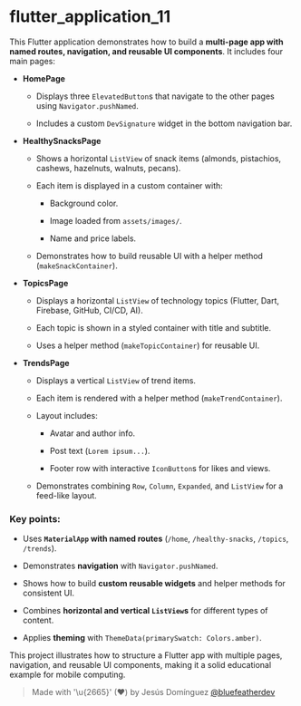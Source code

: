 # flutter_application_11

This Flutter application demonstrates how to build a **multi-page app with named routes, navigation, and reusable UI components**. It includes four main pages:

- **HomePage**
  - Displays three `ElevatedButton`s that navigate to the other pages using `Navigator.pushNamed`.
  
  - Includes a custom `DevSignature` widget in the bottom navigation bar.

- **HealthySnacksPage**
  - Shows a horizontal `ListView` of snack items (almonds, pistachios, cashews, hazelnuts, walnuts, pecans).
  
  - Each item is displayed in a custom container with:
    - Background color.
    
    - Image loaded from `assets/images/`.
    - Name and price labels.
  - Demonstrates how to build reusable UI with a helper method (`makeSnackContainer`).

- **TopicsPage**
  - Displays a horizontal `ListView` of technology topics (Flutter, Dart, Firebase, GitHub, CI/CD, AI).
  
  - Each topic is shown in a styled container with title and subtitle.
  - Uses a helper method (`makeTopicContainer`) for reusable UI.

- **TrendsPage**
  - Displays a vertical `ListView` of trend items.
  
  - Each item is rendered with a helper method (`makeTrendContainer`).
  - Layout includes:
    - Avatar and author info.
    
    - Post text (`Lorem ipsum...`).
    - Footer row with interactive `IconButton`s for likes and views.
  - Demonstrates combining `Row`, `Column`, `Expanded`, and `ListView` for a feed-like layout.

### Key points:

- Uses **`MaterialApp` with named routes** (`/home`, `/healthy-snacks`, `/topics`, `/trends`).

- Demonstrates **navigation** with `Navigator.pushNamed`.
- Shows how to build **custom reusable widgets** and helper methods for consistent UI.
- Combines **horizontal and vertical `ListView`s** for different types of content.
- Applies **theming** with `ThemeData(primarySwatch: Colors.amber)`.

This project illustrates how to structure a Flutter app with multiple pages, navigation, and reusable UI components, making it a solid educational example for mobile computing.

> Made with '\u{2665}' (♥) by Jesús Domínguez [@bluefeatherdev](https://github.com/bluefeatherdev)
